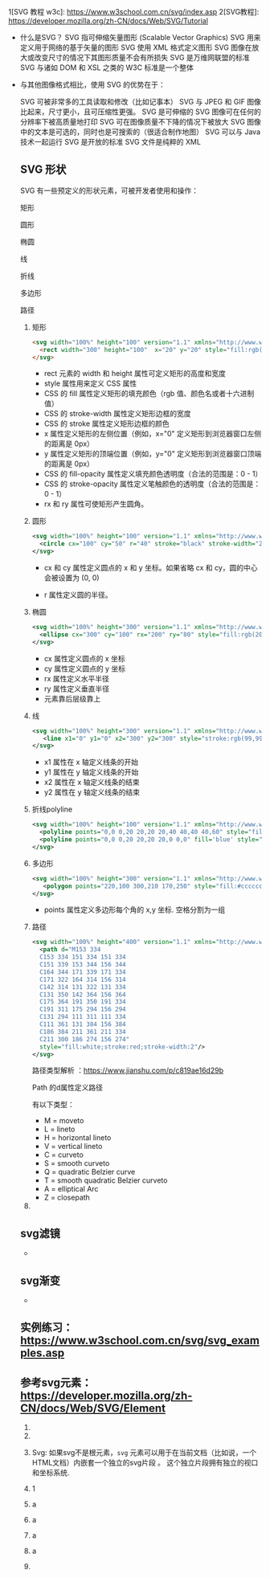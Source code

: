 1[SVG 教程 w3c]: https://www.w3school.com.cn/svg/index.asp
2[SVG教程]: https://developer.mozilla.org/zh-CN/docs/Web/SVG/Tutorial

- 什么是SVG？
  SVG 指可伸缩矢量图形 (Scalable Vector Graphics)
  SVG 用来定义用于网络的基于矢量的图形
  SVG 使用 XML 格式定义图形
  SVG 图像在放大或改变尺寸的情况下其图形质量不会有所损失
  SVG 是万维网联盟的标准
  SVG 与诸如 DOM 和 XSL 之类的 W3C 标准是一个整体

- 与其他图像格式相比，使用 SVG 的优势在于：

  SVG 可被非常多的工具读取和修改（比如记事本）
  SVG 与 JPEG 和 GIF 图像比起来，尺寸更小，且可压缩性更强。
  SVG 是可伸缩的
  SVG 图像可在任何的分辨率下被高质量地打印
  SVG 可在图像质量不下降的情况下被放大
  SVG 图像中的文本是可选的，同时也是可搜索的（很适合制作地图）
  SVG 可以与 Java 技术一起运行
  SVG 是开放的标准
  SVG 文件是纯粹的 XML

  

  ## SVG 形状

  SVG 有一些预定义的形状元素，可被开发者使用和操作：

  矩形 <rect>

  圆形 <circle>

  椭圆 <ellipse>

  线 <line>

  折线 <polyline>

  多边形 <polygon>

  路径 <path>

  

  1. 矩形 <rect>

     ```html
     <svg width="100%" height="100" version="1.1" xmlns="http://www.w3.org/2000/svg">
       <rect width="300" height="100"  x="20" y="20" style="fill:rgb(0,0,255);stroke-width:1; stroke:rgb(0,0,0)"/>
     </svg>
     ```

     - rect 元素的 width 和 height 属性可定义矩形的高度和宽度
     - style 属性用来定义 CSS 属性
     - CSS 的 fill 属性定义矩形的填充颜色（rgb 值、颜色名或者十六进制值）
     - CSS 的 stroke-width 属性定义矩形边框的宽度
     - CSS 的 stroke 属性定义矩形边框的颜色
     - x 属性定义矩形的左侧位置（例如，x="0" 定义矩形到浏览器窗口左侧的距离是 0px）
     - y 属性定义矩形的顶端位置（例如，y="0" 定义矩形到浏览器窗口顶端的距离是 0px）
     - CSS 的 fill-opacity 属性定义填充颜色透明度（合法的范围是：0 - 1）
     - CSS 的 stroke-opacity 属性定义笔触颜色的透明度（合法的范围是：0 - 1）
     - rx 和 ry 属性可使矩形产生圆角。
       

  2. 圆形 <circle>

     ```xml
     <svg width="100%" height="100" version="1.1" xmlns="http://www.w3.org/2000/svg">
       <circle cx="100" cy="50" r="40" stroke="black" stroke-width="2" fill="red"/>
     </svg>
     ```

     - cx 和 cy 属性定义圆点的 x 和 y 坐标。如果省略 cx 和 cy，圆的中心会被设置为 (0, 0)

     - r 属性定义圆的半径。

  3. 椭圆 <ellipse>

     ```xml
     <svg width="100%" height="300" version="1.1" xmlns="http://www.w3.org/2000/svg">
       <ellipse cx="300" cy="100" rx="200" ry="80" style="fill:rgb(200,100,50); stroke:rgb(0,0,100);stroke-width:2"/>
     </svg>
     ```

     - cx 属性定义圆点的 x 坐标
     - cy 属性定义圆点的 y 坐标
     - rx 属性定义水平半径
     - ry 属性定义垂直半径
     - 元素靠后层级靠上
       

  4. 线 <line>

     ```xml
     <svg width="100%" height="300" version="1.1" xmlns="http://www.w3.org/2000/svg">
     	<line x1="0" y1="0" x2="300" y2="300" style="stroke:rgb(99,99,99);stroke-width:2"/>
     </svg>
     ```

     - x1 属性在 x 轴定义线条的开始
     - y1 属性在 y 轴定义线条的开始
     - x2 属性在 x 轴定义线条的结束
     - y2 属性在 y 轴定义线条的结束
       

  5. 折线polyline

     ```xml
     <svg width="100%" height="100" version="1.1" xmlns="http://www.w3.org/2000/svg">
       <polyline points="0,0 0,20 20,20 20,40 40,40 40,60" style="fill:white;stroke:red;stroke-width:2"/>
       <polyline points="0,0 0,20 20,20 20,0 0,0" fill='blue' style="stroke:red;stroke-width:10"/>
     </svg>
     ```

     

  6. 多边形<polygon>

     ```xml
     <svg width="100%" height="300" version="1.1" xmlns="http://www.w3.org/2000/svg">
     	<polygon points="220,100 300,210 170,250" style="fill:#cccccc; stroke:#000000;stroke-width:1"/>
     </svg>
     ```

     - points 属性定义多边形每个角的 x,y 坐标. 空格分割为一组

  7. 路径 <path>

     ```xml
     <svg width="100%" height="400" version="1.1" xmlns="http://www.w3.org/2000/svg">
       <path d="M153 334
       C153 334 151 334 151 334
       C151 339 153 344 156 344
       C164 344 171 339 171 334
       C171 322 164 314 156 314
       C142 314 131 322 131 334
       C131 350 142 364 156 364
       C175 364 191 350 191 334
       C191 311 175 294 156 294
       C131 294 111 311 111 334
       C111 361 131 384 156 384
       C186 384 211 361 211 334
       C211 300 186 274 156 274"
       style="fill:white;stroke:red;stroke-width:2"/>
     </svg>
     ```

     路径类型解析 ：https://www.jianshu.com/p/c819ae16d29b

     Path 的d属性定义路径

     有以下类型：

     - M = moveto
     - L = lineto
     - H = horizontal lineto
     - V = vertical lineto
     - C = curveto
     - S = smooth curveto
     - Q = quadratic Belzier curve
     - T = smooth quadratic Belzier curveto
     - A = elliptical Arc
     - Z = closepath

  8. 

  ## svg滤镜

  - 

  ## svg渐变

  - 

  ## 实例练习：https://www.w3school.com.cn/svg/svg_examples.asp

  

  ## 参考svg元素：https://developer.mozilla.org/zh-CN/docs/Web/SVG/Element

  1. <a>
  2. <animate>
     

  3. Svg: 如果svg不是根元素，`svg` 元素可以用于在当前文档（比如说，一个HTML文档）内嵌套一个独立的svg片段 。 这个独立片段拥有独立的视口和坐标系统.
     
  4. 1
  5. a
  6. a
  7. a
  8. a
  9. 